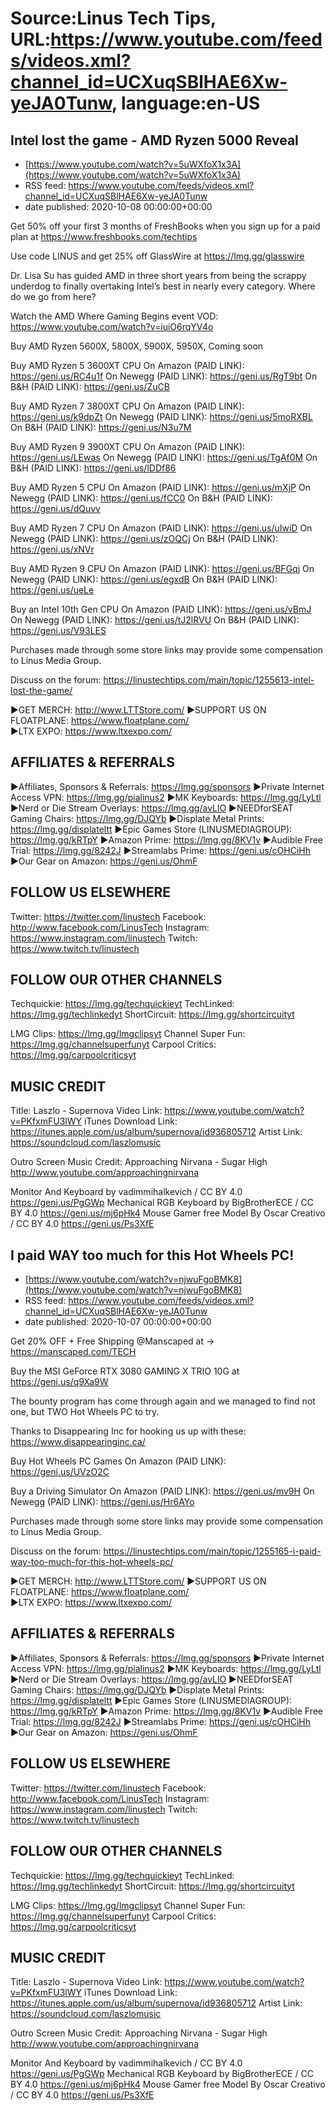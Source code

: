 # Source:Linus Tech Tips, URL:https://www.youtube.com/feeds/videos.xml?channel_id=UCXuqSBlHAE6Xw-yeJA0Tunw, language:en-US

## Intel lost the game - AMD Ryzen 5000 Reveal
 - [https://www.youtube.com/watch?v=5uWXfoX1x3A](https://www.youtube.com/watch?v=5uWXfoX1x3A)
 - RSS feed: https://www.youtube.com/feeds/videos.xml?channel_id=UCXuqSBlHAE6Xw-yeJA0Tunw
 - date published: 2020-10-08 00:00:00+00:00

Get 50% off your first 3 months of FreshBooks when you sign up for a paid plan at https://www.freshbooks.com/techtips

Use code LINUS and get 25% off GlassWire at https://lmg.gg/glasswire

Dr. Lisa Su has guided AMD in three short years from being the scrappy underdog to finally overtaking Intel’s best in nearly every category. Where do we go from here?

Watch the AMD Where Gaming Begins event VOD: https://www.youtube.com/watch?v=iuiO6rqYV4o

Buy AMD Ryzen 5600X, 5800X, 5900X, 5950X,
Coming soon

Buy AMD Ryzen 5 3600XT CPU
On Amazon (PAID LINK): https://geni.us/RC4u1f
On Newegg (PAID LINK): https://geni.us/RgT9bt
On B&H (PAID LINK): https://geni.us/ZuCB

Buy AMD Ryzen 7 3800XT CPU
On Amazon (PAID LINK): https://geni.us/k9dpZt
On Newegg (PAID LINK): https://geni.us/5moRXBL
On B&H (PAID LINK): https://geni.us/N3u7M

Buy AMD Ryzen 9 3900XT CPU
On Amazon (PAID LINK): https://geni.us/LEwas
On Newegg (PAID LINK): https://geni.us/TgAf0M
On B&H (PAID LINK): https://geni.us/lDDf86

Buy AMD Ryzen 5 CPU
On Amazon (PAID LINK): https://geni.us/mXjP
On Newegg (PAID LINK): https://geni.us/fCC0
On B&H (PAID LINK): https://geni.us/dQuvv

Buy AMD Ryzen 7 CPU
On Amazon (PAID LINK): https://geni.us/uIwiD
On Newegg (PAID LINK): https://geni.us/zOQCj
On B&H (PAID LINK): https://geni.us/xNVr

Buy AMD Ryzen 9 CPU
On Amazon (PAID LINK): https://geni.us/BFGqj
On Newegg (PAID LINK): https://geni.us/egxdB
On B&H (PAID LINK): https://geni.us/ueLe

Buy an Intel 10th Gen CPU
On Amazon (PAID LINK): https://geni.us/vBmJ
On Newegg (PAID LINK): https://geni.us/tJ2lRVU
On B&H (PAID LINK): https://geni.us/V93LES

Purchases made through some store links may provide some compensation to Linus Media Group.

Discuss on the forum: https://linustechtips.com/main/topic/1255613-intel-lost-the-game/


►GET MERCH: http://www.LTTStore.com/
►SUPPORT US ON FLOATPLANE: https://www.floatplane.com/  
►LTX EXPO: https://www.ltxexpo.com/   

AFFILIATES & REFERRALS
---------------------------------------------------
►Affiliates, Sponsors & Referrals: https://lmg.gg/sponsors
►Private Internet Access VPN: https://lmg.gg/pialinus2
►MK Keyboards: https://lmg.gg/LyLtl
►Nerd or Die Stream Overlays: https://lmg.gg/avLlO
►NEEDforSEAT Gaming Chairs: https://lmg.gg/DJQYb
►Displate Metal Prints: https://lmg.gg/displateltt
►Epic Games Store (LINUSMEDIAGROUP): https://lmg.gg/kRTpY
►Amazon Prime: https://lmg.gg/8KV1v
►Audible Free Trial: https://lmg.gg/8242J
►Streamlabs Prime: https://geni.us/cOHCiHh
►Our Gear on Amazon: https://geni.us/OhmF
 
FOLLOW US ELSEWHERE
---------------------------------------------------  
Twitter: https://twitter.com/linustech
Facebook: http://www.facebook.com/LinusTech
Instagram: https://www.instagram.com/linustech
Twitch: https://www.twitch.tv/linustech

FOLLOW OUR OTHER CHANNELS
---------------------------------------------------  
Techquickie: https://lmg.gg/techquickieyt
TechLinked: https://lmg.gg/techlinkedyt
ShortCircuit: https://lmg.gg/shortcircuityt

LMG Clips: https://lmg.gg/lmgclipsyt
Channel Super Fun: https://lmg.gg/channelsuperfunyt
Carpool Critics: https://lmg.gg/carpoolcriticsyt

MUSIC CREDIT
---------------------------------------------------  
Title: Laszlo - Supernova
Video Link: https://www.youtube.com/watch?v=PKfxmFU3lWY
iTunes Download Link: https://itunes.apple.com/us/album/supernova/id936805712
Artist Link: https://soundcloud.com/laszlomusic

Outro Screen Music Credit: Approaching Nirvana - Sugar High http://www.youtube.com/approachingnirvana

Monitor And Keyboard by vadimmihalkevich / CC BY 4.0  https://geni.us/PgGWp
Mechanical RGB Keyboard by BigBrotherECE / CC BY 4.0 https://geni.us/mj6pHk4
Mouse Gamer free Model By Oscar Creativo / CC BY 4.0 https://geni.us/Ps3XfE

## I paid WAY too much for this Hot Wheels PC!
 - [https://www.youtube.com/watch?v=njwuFgoBMK8](https://www.youtube.com/watch?v=njwuFgoBMK8)
 - RSS feed: https://www.youtube.com/feeds/videos.xml?channel_id=UCXuqSBlHAE6Xw-yeJA0Tunw
 - date published: 2020-10-07 00:00:00+00:00

Get 20% OFF + Free Shipping @Manscaped at → https://manscaped.com/TECH

Buy the MSI GeForce RTX 3080 GAMING X TRIO 10G at https://geni.us/q9Xa9W

The bounty program has come through again and we managed to find not one, but TWO Hot Wheels PC to try.

Thanks to Disappearing Inc for hooking us up with these: https://www.disappearinginc.ca/

Buy Hot Wheels PC Games
On Amazon (PAID LINK): https://geni.us/UVzO2C

Buy a Driving Simulator
On Amazon (PAID LINK): https://geni.us/mv9H
On Newegg (PAID LINK): https://geni.us/Hr6AYo

Purchases made through some store links may provide some compensation to Linus Media Group.

Discuss on the forum: https://linustechtips.com/main/topic/1255165-i-paid-way-too-much-for-this-hot-wheels-pc/

►GET MERCH: http://www.LTTStore.com/
►SUPPORT US ON FLOATPLANE: https://www.floatplane.com/  
►LTX EXPO: https://www.ltxexpo.com/   

AFFILIATES & REFERRALS
---------------------------------------------------
►Affiliates, Sponsors & Referrals: https://lmg.gg/sponsors
►Private Internet Access VPN: https://lmg.gg/pialinus2
►MK Keyboards: https://lmg.gg/LyLtl
►Nerd or Die Stream Overlays: https://lmg.gg/avLlO
►NEEDforSEAT Gaming Chairs: https://lmg.gg/DJQYb
►Displate Metal Prints: https://lmg.gg/displateltt
►Epic Games Store (LINUSMEDIAGROUP): https://lmg.gg/kRTpY
►Amazon Prime: https://lmg.gg/8KV1v
►Audible Free Trial: https://lmg.gg/8242J
►Streamlabs Prime: https://geni.us/cOHCiHh
►Our Gear on Amazon: https://geni.us/OhmF
 
FOLLOW US ELSEWHERE
---------------------------------------------------  
Twitter: https://twitter.com/linustech
Facebook: http://www.facebook.com/LinusTech
Instagram: https://www.instagram.com/linustech
Twitch: https://www.twitch.tv/linustech

FOLLOW OUR OTHER CHANNELS
---------------------------------------------------  
Techquickie: https://lmg.gg/techquickieyt
TechLinked: https://lmg.gg/techlinkedyt
ShortCircuit: https://lmg.gg/shortcircuityt

LMG Clips: https://lmg.gg/lmgclipsyt
Channel Super Fun: https://lmg.gg/channelsuperfunyt
Carpool Critics: https://lmg.gg/carpoolcriticsyt

MUSIC CREDIT
---------------------------------------------------  
Title: Laszlo - Supernova
Video Link: https://www.youtube.com/watch?v=PKfxmFU3lWY
iTunes Download Link: https://itunes.apple.com/us/album/supernova/id936805712
Artist Link: https://soundcloud.com/laszlomusic

Outro Screen Music Credit: Approaching Nirvana - Sugar High http://www.youtube.com/approachingnirvana

Monitor And Keyboard by vadimmihalkevich / CC BY 4.0  https://geni.us/PgGWp
Mechanical RGB Keyboard by BigBrotherECE / CC BY 4.0 https://geni.us/mj6pHk4
Mouse Gamer free Model By Oscar Creativo / CC BY 4.0 https://geni.us/Ps3XfE

